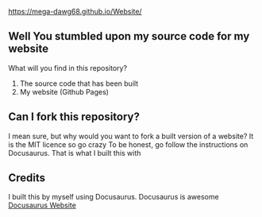 https://mega-dawg68.github.io/Website/
## Well You stumbled upon my source code for my website

What will you find in this repository?

 1. The source code that has been built
 2. My website (Github Pages)

## Can I fork this repository?
I mean sure, but why would you want to fork a built version of a website?
It is the MIT licence so go crazy
To be honest, go follow the instructions on Docusaurus. That is what I built this with
## Credits
I built this by myself using Docusaurus. Docusaurus is awesome
[Docusaurus Website](https://docusaurus.io/)
